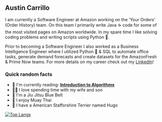 ## Austin Carrillo

I am currently a Software Engineer at Amazon working on the 'Your Orders' (Order History) team.  On this team I primarily write Java ☕️ code for some of the most visited pages on Amazon worldwide.  In my spare time I like solving coding problems and writing scripts using Python 🐍.  

Prior to becoming a Software Engineer I also worked as a Business Intelligence Engineer where I utilized Python 🐍 & SQL to automate office tasks, generate demand forecasts and create datasets for the AmazonFresh & Prime Now teams.  For more details on my career check out my [LinkedIn](https://www.linkedin.com/in/austin-g-carrillo/)!

### Quick random facts
- 📖 I'm currently reading: **[Introduction to Algorithms](https://mitpress.mit.edu/9780262046305/introduction-to-algorithms/)**
- 👩👶 I love spending time with my wife and son
- 🥋 I'm a Jiu Jitsu Blue Belt
- 🥊 I enjoy Muay Thai
- 🐶 I have a American Stafforshire Terrier named Hugo

[![Top Langs](https://github-readme-stats.vercel.app/api/top-langs/?username=acarrillo2&layout=compact&hide=jupyter%20notebook)](https://github.com/acarrillo2)
